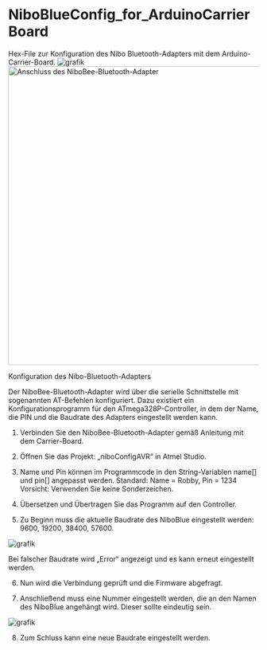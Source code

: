 # NiboBlueConfig_for_ArduinoCarrierBoard
Hex-File zur Konfiguration des Nibo Bluetooth-Adapters mit dem Arduino-Carrier-Board.
![grafik](https://github.com/feslehrer/NiboBlueConfig_for_ArduinoCarrierBoard/assets/24614659/21ef073d-c8ab-4bad-b23e-c3f9dcc63723)
<img src="https://user-images.githubusercontent.com/24614659/316486162-21ef073d-c8ab-4bad-b23e-c3f9dcc63723.png" alt="Anschluss des NiboBee-Bluetooth-Adapter" width="600">

Konfiguration des Nibo-Bluetooth-Adapters

Der NiboBee-Bluetooth-Adapter wird über die serielle Schnittstelle mit sogenannten AT-Befehlen konfiguriert. Dazu existiert ein Konfigurationsprogramm  für den ATmega328P-Controller, in dem der Name, die PIN und die Baudrate des Adapters eingestellt werden kann. 

1.	Verbinden Sie den NiboBee-Bluetooth-Adapter gemäß Anleitung mit dem Carrier-Board.

2.	Öffnen Sie das Projekt: „niboConfigAVR“ in Atmel Studio.

3.	Name und Pin können im Programmcode in den String-Variablen name[] und pin[] angepasst werden. Standard: Name = Robby, Pin = 1234
Vorsicht: Verwenden Sie keine Sonderzeichen.

4.	Übersetzen und Übertragen Sie das Programm auf den Controller.

5.	Zu Beginn muss die aktuelle Baudrate des NiboBlue eingestellt werden: 9600, 19200, 38400, 57600. 

![grafik](https://github.com/feslehrer/NiboBlueConfig_for_ArduinoCarrierBoard/assets/24614659/51ad9f2d-c4b5-4f66-aff2-4c88e22559fe)
<p>Bei falscher Baudrate wird „Error“ angezeigt und es kann erneut eingestellt werden.

6.	Nun wird die Verbindung geprüft und die Firmware abgefragt.

7.	Anschließend muss eine Nummer eingestellt werden, die an den Namen des NiboBlue angehängt wird. Dieser sollte eindeutig sein. <p>

![grafik](https://github.com/feslehrer/NiboBlueConfig_for_ArduinoCarrierBoard/assets/24614659/65a58bee-b0c8-443d-9368-e3a264cae643)

8.	Zum Schluss kann eine neue Baudrate eingestellt werden.

